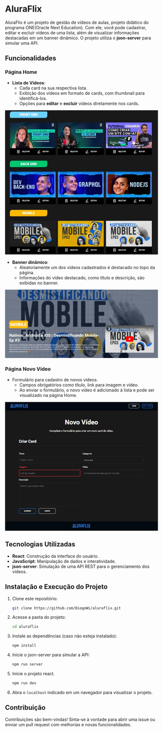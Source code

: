 # AluraFlix

AluraFlix é um projeto de gestão de vídeos de aulas, projeto didático do programa ONE(Oracle Next Education). Com ele, você pode cadastrar, editar e excluir vídeos de uma lista, além de visualizar informações destacadas em um banner dinâmico. O projeto utiliza o **json-server** para simular uma API.

## Funcionalidades

### Página Home
- **Lista de Vídeos**:
  - Cada card na sua respectiva lista.
  - Exibição dos vídeos em formato de cards, com thumbnail para identificá-los.
  - Opções para **editar** e **excluir** vídeos diretamente nos cards.

![foto dos cards](readmeFile/cardList.jpg)

- **Banner dinâmico**:
  - Aleatoriamente um dos vídeos cadastrados é destacado no topo da página.
  - Informações do vídeo destacado, como título e descrição, são exibidas no banner.

![foto do banner](readmeFile/banner.jpg)

### Página Novo Vídeo
- Formulário para cadastro de novos vídeos.
  - Campos obrigatórios como título, link para imagem e vídeo.
  - Ao enviar o formulário, o novo vídeo é adicionado à lista e pode ser visualizado na página Home.

![foto da página novo vídeo](readmeFile/novo_video.jpg)

## Tecnologias Utilizadas

- **React**: Construção da interface do usuário.
- **JavaScript**: Manipulação de dados e interatividade.
- **json-server**: Simulação de uma API REST para o gerenciamento dos vídeos.

## Instalação e Execução do Projeto

1. Clone este repositório:
   ```bash
   git clone https://github.com/DiogoWi/aluraflix.git
   ```
2. Acesse a pasta do projeto:
   ```bash
   cd aluraflix
   ```
3. Instale as dependências (caso não esteja instalado):
   ```bash
   npm install
   ```
4. Inicie o json-server para simular a API:
   ```bash
   npm run server
   ```
5. Inicie o projeto react.
   ```bash
   npm run dev
   ```
6. Abra o `localhost` indicado em um navegador para visualizar o projeto.

## Contribuição

Contribuições são bem-vindas! Sinta-se à vontade para abrir uma issue ou enviar um pull request com melhorias e novas funcionalidades.